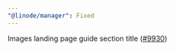 ```yaml
---
"@linode/manager": Fixed
---
```


Images landing page guide section title ([#9930](https://github.com/linode/manager/pull/9930))
